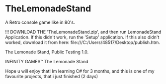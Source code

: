 # TheLemonadeStand
A Retro console game like in 80's.

!!! DOWNLOAD THE 'TheLemonadeStand.zip', and then run LemonadeStand Application.
If this didn't work, run the 'Setup' application.
If this also didn't worked, download it from here: file:///C:/Users/48517/Desktop/publish.htm.

The Lemonade Stand,
Public Testing 1.0.

INFINITY GAMES™
The Lemonade Stand

Hope u will enjoy that!
Im learning C# for 3 months, and this is one of my favourite projects, that i just finished (2 days)
